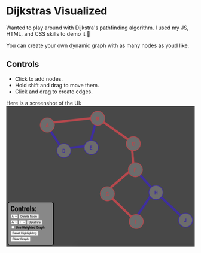 # Dijkstras Visualized 
Wanted to play around with Dijkstra's pathfinding algorithm. I used my JS, HTML, and CSS skills to demo it 🚀

You can create your own dynamic graph with as many nodes as youd like.

## Controls
* Click to add nodes.
* Hold shift and drag to move them. 
* Click and drag to create edges. 

Here is a screenshot of the UI:
<br>
![alt text](demo.png)
